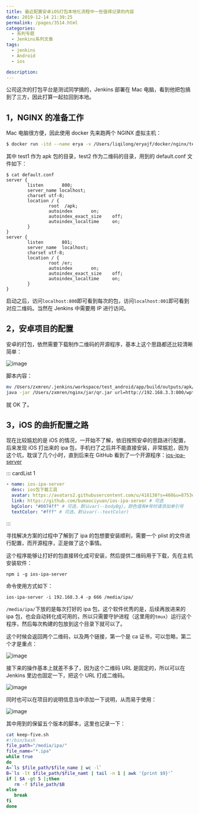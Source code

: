 ```yaml
---
title: 最近配置安卓iOS打包本地化流程中一些值得记录的内容
date: 2019-12-14 21:39:25
permalink: /pages/3514.html
categories:
  - 系列专题
  - Jenkins系列文章
tags:
  - jenkins
  - Android
  - ios

description:
---
```


公司这次的打包平台是测试同学搞的，Jenkins 部署在 Mac 电脑，看到他把包搞到了三方，因此打算一起拉回到本地。

## 1，NGINX 的准备工作

Mac 电脑很方便，因此使用 docker 先来跑两个 NGINX 虚拟主机：

```sh
$ docker run -itd --name erya -v /Users/liqilong/eryajf/docker/nginx/test1:/apk -v /Users/liqilong/eryajf/docker/nginx/test2:/er -v /Users/liqilong/eryajf/docker/nginx/test1/default.conf:/etc/nginx/conf.d/default.conf  -p 801:800 -p 802:801  daocloud.io/library/nginx:1.15.9-alpine-perl
```

其中 test1 作为 apk 包的目录，test2 作为二维码的目录，用到的 default.conf 文件如下：

```nginx
$ cat default.conf
server {
        listen       800;
        server_name localhost;
        charset utf-8;
        location / {
                root  /apk;
                autoindex       on;
                autoindex_exact_size    off;
                autoindex_localtime     on;
        }
}
server {
        listen       801;
        server_name  localhost;
        charset utf-8;
        location / {
                root /er;
                autoindex       on;
                autoindex_exact_size    off;
                autoindex_localtime     on;
        }
}
```

启动之后，访问`localhost:800`即可看到每次的包，访问`localhost:801`即可看到对应二维码。当然在 Jenkins 中需要用 IP 进行访问。

## 2，安卓项目的配置

安卓的打包，依然需要下载制作二维码的开源程序，基本上这个思路都还比较清晰简单：

![image](http://t.eryajf.net/imgs/2021/09/0282f2e56c8c4626.jpg)

脚本内容：

```sh
mv /Users/zxmren/.jenkins/workspace/test_android/app/build/outputs/apk/release/app-release.apk /Users/zxmren/nginx/apk/wpt-$BUILD_ID.apk
java -jar /Users/zxmren/nginx/jar/qr.jar url=http://192.168.3.3:800/wpt-$BUILD_ID.apk image=wpt-$BUILD_ID.jpg save=/Users/zxmren/nginx/er/
```

就 OK 了。

## 3，iOS 的曲折配置之路

现在比较尴尬的是 iOS 的情况，一开始不了解，依旧按照安卓的思路进行配置，后来发现 iOS 打出来的 ipa 包，手机扫了之后并不能直接安装，非常尴尬，因为这个坑，耽误了几个小时，直到后来在 GitHub 看到了一个开源程序：[ios-ipa-server](https://github.com/bumaociyuan/ios-ipa-server)

::: cardList 1

```yaml
- name: ios-ipa-server
  desc: ios包下载工具
  avatar: https://avatars2.githubusercontent.com/u/416130?s=460&u=8753e86600e300a9811cdc539aa158deec2e2724&v=4 # 可选
  link: https://github.com/bumaociyuan/ios-ipa-server # 可选
  bgColor: "#0074ff" # 可选，默认var(--bodyBg)。颜色值有#号时请添加单引号
  textColor: "#fff" # 可选，默认var(--textColor)
```

:::

寻找解决方案的过程中了解到了 ipa 的包想要安装顺利，需要一个 plist 的文件进行配置，而开源程序，正是做了这个事情。

这个程序能够让打好的包直接转化成可安装，然后提供二维码用于下载，先在主机安装软件：

```
npm i -g ios-ipa-server
```

命令使用方式如下：

```
ios-ipa-server -i 192.168.3.4 -p 666 /media/ipa/
```

`/media/ipa/`下放的是每次打好的 ipa 包，这个软件优秀的是，后续再放进来的 ipa 包，也会自动转化成可用的，所以只需要守护进程（这里用的`tmux`）运行这个程序，然后每次构建的包放到这个目录下就可以了。

这个时候会返回两个二维码，以及两个链接，第一个是 ca 证书，可以忽略，第二个才是重点：

![image](http://t.eryajf.net/imgs/2021/09/342f455140b436b2.jpg)

接下来的操作基本上就差不多了，因为这个二维码 URL 是固定的，所以可以在 Jenkins 里边也固定一下，把这个 URL 打成二维码。

![image](http://t.eryajf.net/imgs/2021/09/0cfd2a8cd2c0cd09.jpg)

同时也可以在项目的说明信息当中添加一下说明，从而易于使用：

![image](http://t.eryajf.net/imgs/2021/09/1f06e0a11d8fca60.jpg)

其中用到的保留五个版本的脚本，这里也记录一下：

```sh
cat keep-five.sh
#!/bin/bash
file_path="/media/ipa/"
file_name="*.ipa"
while true
do
A=`ls $file_path/$file_name | wc -l`
B=`ls -lt $file_path/$file_namt | tail -n 1 | awk '{print $9}'`
if [ $A -gt 5 ];then
   rm -f $file_path/$B
else
   break
fi
done
```
